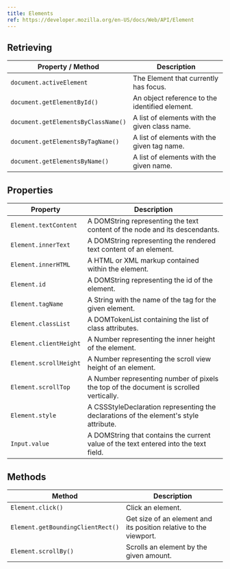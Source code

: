 ```yaml
---
title: Elements
ref: https://developer.mozilla.org/en-US/docs/Web/API/Element
---
```


## Retrieving

| Property / Method | Description |
| --- | --- |
| `document.activeElement` | The Element that currently has focus. |
| `document.getElementById()` | An object reference to the identified element. |
| `document.getElementsByClassName()` | A list of elements with the given class name. |
| `document.getElementsByTagName()` | A list of elements with the given tag name. |
| `document.getElementsByName()` | A list of elements with the given name. |

## Properties

| Property | Description |
| --- | --- |
| `Element.textContent` | A DOMString representing the text content of the node and its descendants. |
| `Element.innerText` | A DOMString representing the rendered text content of an element. |
| `Element.innerHTML` | A HTML or XML markup contained within the element. |
| `Element.id` | A DOMString representing the id of the element. |
| `Element.tagName` | A String with the name of the tag for the given element. |
| `Element.classList` | A DOMTokenList containing the list of class attributes. |
| `Element.clientHeight` | A Number representing the inner height of the element. |
| `Element.scrollHeight` | A Number representing the scroll view height of an element. |
| `Element.scrollTop` | A Number representing number of pixels the top of the document is scrolled vertically. |
| `Element.style` | A CSSStyleDeclaration representing the declarations of the element's style attribute. |
| `Input.value` | A DOMString that contains the current value of the text entered into the text field. |

## Methods

| Method | Description |
| --- | --- |
| `Element.click()` | Click an element. |
| `Element.getBoundingClientRect()` | Get size of an element and its position relative to the viewport. |
| `Element.scrollBy()` | Scrolls an element by the given amount. |
